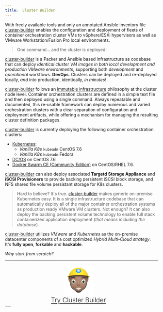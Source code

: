 ```yaml
---
title:  Cluster Builder
---
```


With freely available tools and only an annotated Ansible inventory file [cluster-builder](https://github.com/ids/cluster-builder) enables the configuration and deployment of fleets of container orchestration cluster VMs to vSphere/ESXi hypervisors as well as VMware Workstation/Fusion Pro local environments.

> One command... and the cluster is deployed!

<script iid="asciicast-KDxAdHMIXu9dgvABAPun4Vp5l" src="https://asciinema.org/a/KDxAdHMIXu9dgvABAPun4Vp5l.js" async data-autoplay="true" data-rows="41" data-theme="solarized-dark" data-size="small" data-speed="15"></script>

<script
  src="https://code.jquery.com/jquery-3.3.1.min.js"
  integrity="sha256-FgpCb/KJQlLNfOu91ta32o/NMZxltwRo8QtmkMRdAu8="
  crossorigin="anonymous"></script>

[cluster-builder](https://github.com/ids/cluster-builder) is a Packer and Ansible based infrastructure as codebase that can deploy _identical cluster VM images in both local development and production VMware environments_, supporting both  _development_ and _operational_ workflows. __DevOps__.  Clusters can be deployed and re-deployed locally, _and_ into production, identically, _in minutes!_

[cluster-builder](https://github.com/ids/cluster-builder) follows an [immutable infrastructure](https://www.digitalocean.com/community/tutorials/what-is-immutable-infrastructure) philosophy at the cluster node level.  Container orchestration clusters are defined in a simple text file and then deployed using a single command.  Always repeatable and documented, this re-usable framework can deploy numerous and varied orchestration clusters with a clear separation of configuration and deployment artifacts, while offering a mechanism for managing the resulting cluster definition packages.

[cluster-builder](https://github.com/ids/cluster-builder) is currently deploying the following container orchestration clusters:

* [Kubernetes](https://kubernetes.io/):
  * _Vanilla K8s_ `kubeadm` CentOS 7.6
  * _Vanilla K8s_ `kubeadm` Fedora  
* [DC/OS](https://dcos.io/) on CentOS 7.6
* [Docker Swarm CE (Community Edition)](https://docs.docker.com/engine/swarm/) on CentOS/RHEL 7.6.

[cluster-builder](https://github.com/ids/cluster-builder) can also deploy associated __Targetd Storage Appliance__ and __iSCSI Provisioners__ to provide backing persistent iSCSI block storage, and NFS shared file volume persistant storage for K8s clusters.

> Hard to believe?  It's true.  [cluster-builder](https://github.com/ids/cluster-builder) makes generic on-premise Kubernetes easy.  It is a single infrastructure codebase that can automatically deploy all of the major container orchestration systems as production ready VMware VM clusters.  Not enough? It can also deploy the backing persistent volume technology to enable full stack containerized application deployment (_that means including the database_).  

[cluster-builder](https://github.com/ids/cluster-builder) utilizes _VMware_ and _Kubernetes_ as the on-premise datacenter components of a cost optimized _Hybrid Multi-Cloud strategy_. It's __fully open__, __forkable__ and __hackable__.  

_Why start from scratch?_

---
<div class="center" style="margin-left: -20px;">
<img style="width: 100px" src="/assets/images/cbLogo2-100.png" >
</div>
<div class="center" style="margin-left: -20px;">
<a id="try-cb-link" href="https://github.com/ids/cluster-builder">Try Cluster Builder</a>
</div>
---
<script>

window.onload = function() {

  function swapClusterType() {
    var cluster = $("#title-cluster-type").text();
    switch(cluster) {
      case "Kubernetes":
        cluster = "Docker Swarm";
        break;
      case "Docker Swarm":
        cluster = "DC/OS";
        break;
      default:
        cluster = "Kubernetes";
    }
    $("#title-cluster-type").fadeOut(function(){
      $("#title-cluster-type").html(cluster);
      $("#title-cluster-type").fadeIn();
    });
  }

  function swapEnv() {
    var cluster = $("#title-vmware-env").text();
    switch(cluster) {
      case "VMware ESXi":
        cluster = "VMware Fusion";
        break;
      case "VMware Fusion":
        cluster = "VMware Workstation Windows";
        break;
      case "VMware Workstation Windows":
        cluster = "VMware Workstation Linux";
        break;
      default:
        cluster = "VMware ESXi";
    }
    $("#title-vmware-env").fadeOut(function(){
      $("#title-vmware-env").html(cluster);
      $("#title-vmware-env").fadeIn();
    });
  }

  //setInterval(swapClusterType,5000);
  //setInterval(swapEnv,3500);

  //swapClusterType();
  //swapEnv();

}

</script>

<style>

#header_wrap {
  background: linear-gradient(to top, #002B36, #004a5d);
}

#footer_wrap {
  background-color: #002B36;
}

#main_content_wrap { 
  background-color: #fff;
}
#title-flash {
  font-weight: 200;
  font-size: 1.5em;
}

#project_title,
#project_tagline {
  margin-left: 10px;
}

#title-cluster-type,
#title-vmware-env {
  font-weight: bolder;
  color: #333;
}

#try-cb-link {
  font-weight: 300;
  font-size: 1.5em;
}

.center {
  text-align: center;
}

.marketing-hype {
  color: #787977;
  font-weight: 400;
  font-size: 1.2em;
}

#main_content p {
  font-weight: 300;
  margin-top: 30px;
  margin-bottom: 30px;
}

#main_content {
  font-size: 1.2em;
}

.asciicast {
  max-height: 511px;
}
</style>